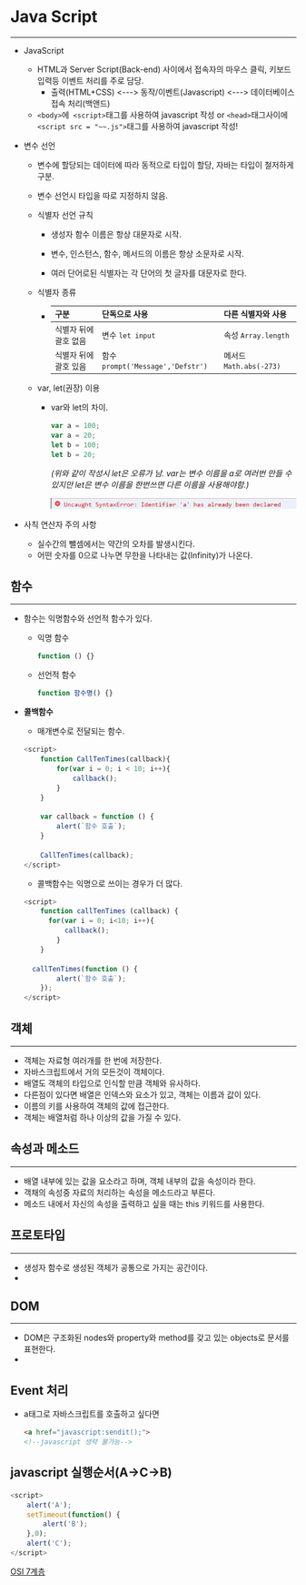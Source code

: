 <h1>Java Script</h1>

---

* JavaScript
  * HTML과 Server Script(Back-end) 사이에서 접속자의 마우스 클릭, 키보드 입력등 이벤트 처리를 주로 담당.
    * 출력(HTML+CSS) <---> 동작/이벤트(Javascript) <---> 데이터베이스 접속 처리(백앤드)
  * `<body>`에` <script>`태그를 사용하여 javascript 작성 or  `<head>`태그사이에 `<script src = "~~.js">`태그를 사용하여 javascript 작성!

* 변수 선언

  * 변수에 할당되는 데이터에 따라 동적으로 타입이 할당, 자바는 타입이 철저하게 구분.

  * 변수 선언시 타입을 따로 지정하지 않음.

  * 식별자 선언 규칙

    * 생성자 함수 이름은 항상 대문자로 시작.

    * 변수, 인스턴스, 함수, 메서드의 이름은 항상 소문자로 시작.

    * 여러 단어로된 식별자는 각 단어의 첫 글자를 대문자로 한다.

      

  * 식별자 종류

    * | 구분                  | 단독으로 사용                     | 다른 식별자와 사용      |
      | --------------------- | --------------------------------- | ----------------------- |
      | 식별자 뒤에 괄호 없음 | 변수 `let input`                  | 속성 `Array.length`     |
      | 식별자 뒤에 괄호 있음 | 함수 `prompt('Message','Defstr')` | 메서드 `Math.abs(-273)` |

  

  * var, let(권장) 이용

    * var와 let의 차이.

      ```javascript
      var a = 100;
      var a = 20;
      let b = 100;
      let b = 20;
      ```

      *(위와 같이 작성시 let은 오류가 남. var는 변수 이름을 a로 여러번 만들 수 있지만 let은 변수 이름을 한번쓰면 다른 이름을 사용해야함.)*

      ![제목 없음](javascript.assets/%EC%A0%9C%EB%AA%A9%20%EC%97%86%EC%9D%8C.png)

* 사칙 연산자 주의 사항
  * 실수간의 뺄셈에서는 약간의 오차를 발생시킨다.
  * 어떤 숫자를 0으로 나누면 무한을 나타내는 값(Infinity)가 나온다.

## 함수

---

* 함수는 익명함수와 선언적 함수가 있다.

  * 익명 함수

    ```javascript
    function () {}
    ```

  * 선언적 함수

    ```javascript
    function 함수명() {}
    ```

* **콜백함수**

  * 매개변수로 전달되는 함수.

  ```javascript
  <script>
      function CallTenTimes(callback){
          for(var i = 0; i < 10; i++){
              callback();
          }
      }
  
      var callback = function () {
          alert(`함수 호출`);
      }
  
      CallTenTimes(callback);
  </script>
  ```

  * 콜백함수는 익명으로 쓰이는 경우가 더 많다.

  ```javascript
  <script>
      function callTenTimes (callback) {
      	for(var i = 0; i<10; i++){
          	callback();
          }
      }
  
  	callTenTimes(function () {
          alert(`함수 호출`);
      });
  </script>
  ```

## 객체

---

* 객체는 자료형 여러개를 한 번에 저장한다.
* 자바스크립트에서 거의 모든것이 객체이다.
* 배열도 객체의 타입으로 인식할 만큼 객체와 유사하다.
* 다른점이 있다면 배열은 인덱스와 요소가 있고, 객체는 이름과 값이 있다.
* 이름의 키를 사용하여 객체의 값에 접근한다.
* 객체는 배열처럼 하나 이상의 값을 가질 수 있다.



## 속성과 메소드

---

* 배열 내부에 있는 값을 요소라고 하며, 객체 내부의 값을 속성이라 한다.
* 객채의 속성중 자료의 처리하는 속성을 메소드라고 부른다.
* 메소드 내에서 자신의 속성을 출력하고 싶을 때는 this 키워드를 사용한다.

## 프로토타입

---

* 생성자 함수로 생성된 객체가 공통으로 가지는 공간이다.
* 

## DOM

---

* DOM은 구조화된 nodes와 property와 method를 갖고 있는 objects로 문서를 표현한다.
* 

## Event 처리

* a태그로 자바스크립트를 호출하고 싶다면

  ```html
  <a href="javascript:sendit();">
  <!--javascript 생략 불가능-->
  ```

  

## javascript 실행순서(A->C->B)

```javascript
<script>
    alert('A');
	setTimeout(function() {
        alert('B');
    },0);
	alert('C');
</script>
```



[OSI 7계층](https://present.do/shows/61443969e3562505806fa234?fbclid=IwAR2oowM7lZo0yGX68P46nePCznyhv233pFBXjSE1kPh9yFOtSFXzBMxkyxU&page=0)

